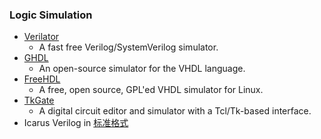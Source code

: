 ### Logic Simulation
 - [Verilator](https://www.veripool.org/wiki/verilator)
   - A fast free Verilog/SystemVerilog simulator.
 - [GHDL](https://github.com/ghdl/ghdl)
   - An open-source simulator for the VHDL language.
 - [FreeHDL](http://freehdl.seul.org/)
   - A free, open source, GPL'ed VHDL simulator for Linux.
 - [TkGate](https://github.com/bnoordhuis/tkgate)
   - A digital circuit editor and simulator with a Tcl/Tk-based interface.
 - Icarus Verilog in [标准格式](../../flow/standard/)
